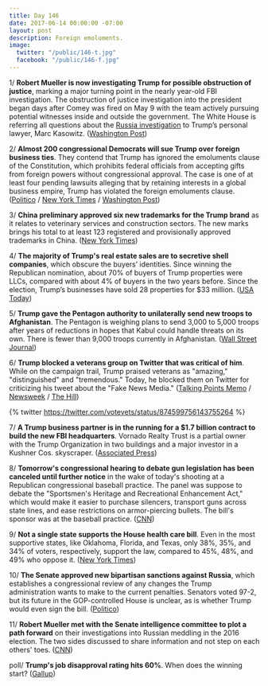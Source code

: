 ```yaml
---
title: Day 146
date: 2017-06-14 00:00:00 -07:00
layout: post
description: Foreign emoluments.
image:
  twitter: "/public/146-t.jpg"
  facebook: "/public/146-f.jpg"
---
```


1/ **Robert Mueller is now investigating Trump for possible obstruction of justice**, marking a major turning point in the nearly year-old FBI investigation. The obstruction of justice investigation into the president began days after Comey was fired on May 9 with the team actively pursuing potential witnesses inside and outside the government. The White House is referring all questions about the <a href="{{ site.baseurl }}/trump-russia-investigation/">Russia investigation</a> to Trump’s personal lawyer, Marc Kasowitz. ([Washington Post](https://www.washingtonpost.com/world/national-security/special-counsel-is-investigating-trump-for-possible-obstruction-of-justice/2017/06/14/9ce02506-5131-11e7-b064-828ba60fbb98_story.html))

2/ **Almost 200 congressional Democrats will sue Trump over foreign business ties**. They contend that Trump has ignored the emoluments clause of the Constitution, which prohibits federal officials from accepting gifts from foreign powers without congressional approval. The case is one of at least four pending lawsuits alleging that by retaining interests in a global business empire, Trump has violated the foreign emoluments clause. ([Politico](http://www.politico.com/story/2017/06/14/democrats-sue-trump-emoluments-239534) / [New York Times](https://www.nytimes.com/2017/06/14/us/politics/democrats-in-congress-to-sue-trump-over-foreign-business-dealings.html) / [Washington Post](https://www.washingtonpost.com/politics/congressional-democrats-to-file-emoluments-lawsuit-against-trump/2017/06/13/270e60e6-506d-11e7-be25-3a519335381c_story.html))

3/ **China preliminary approved six new trademarks for the Trump brand** as it relates to veterinary services and construction sectors. The new marks brings his total to at least 123 registered and provisionally approved trademarks in China. ([New York Times](https://www.nytimes.com/2017/06/13/business/trump-china-trademarks.html))

4/ **The majority of Trump's real estate sales are to secretive shell companies**, which obscure the buyers’ identities. Since winning the Republican nomination, about 70% of buyers of Trump properties were LLCs, compared with about 4% of buyers in the two years before. Since the election, Trump’s businesses have sold 28 properties for $33 million. ([USA Today](https://www.usatoday.com/story/news/2017/06/13/trump-property-buyers-make-clear-shift-secretive-llcs/102399558/))

5/ **Trump gave the Pentagon authority to unilaterally send new troops to Afghanistan**. The Pentagon is weighing plans to send 3,000 to 5,000 troops after years of reductions in hopes that Kabul could handle threats on its own. There is fewer than 9,000 troops currently in Afghanistan. ([Wall Street Journal](https://www.wsj.com/articles/white-house-hands-say-over-afghan-troop-levels-to-military-1497404106))

6/ **Trump blocked a veterans group on Twitter that was critical of him**. While on the campaign trail, Trump praised veterans as "amazing," "distinguished" and "tremendous." Today, he blocked them on Twitter for criticizing his tweet about the "Fake News Media." ([Talking Points Memo](http://talkingpointsmemo.com/livewire/vote-vets-blocked-by-trump-twitter) / [Newsweek](http://www.newsweek.com/trump-twitter-veterans-blocked-backlash-624962) / [The Hill](http://thehill.com/homenews/administration/337560-trump-blocks-veterans-group-on-twitter))

{% twitter https://twitter.com/votevets/status/874599756143755264 %}

7/ **A Trump business partner is in the running for a $1.7 billion contract to build the new FBI headquarters**. Vornado Realty Trust is a partial owner with the Trump Organization in two buildings and a major investor in a Kushner Cos. skyscraper. ([Associated Press](https://apnews.com/0b8ee973efe047e4ac0f6cb966799bb6/Trump-partner-said-in-running-to-build-FBI-headquarters))

8/ **Tomorrow's congressional hearing to debate gun legislation has been canceled until further notice** in the wake of today's shooting at a Republican congressional baseball practice. The panel was suppose to debate the "Sportsmen's Heritage and Recreational Enhancement Act," which would make it easier to purchase silencers, transport guns across state lines, and ease restrictions on armor-piercing bullets. The bill's sponsor was at the baseball practice. ([CNN](http://www.cnn.com/2017/06/14/politics/gun-legislation-hearing-congressional-shooting/index.html))

9/ **Not a single state supports the House health care bill**. Even in the most supportive states, like Oklahoma, Florida, and Texas, only 38%, 35%, and 34% of voters, respectively, support the law, compared to 45%, 48%, and 49% who oppose it. ([New York Times](https://www.nytimes.com/2017/06/14/upshot/gop-senators-might-not-realize-it-but-not-one-state-supports-the-ahca.html))

10/ **The Senate approved new bipartisan sanctions against Russia**, which establishes a congressional review of any changes the Trump administration wants to make to the current penalties. Senators voted 97-2, but its future in the GOP-controlled House is unclear, as is whether Trump would even sign the bill. ([Politico](http://www.politico.com/story/2017/06/14/senate-passes-russia-sanctions-trump-limits-239553))

11/ **Robert Mueller met with the Senate intelligence committee to plot a path forward** on their investigations into Russian meddling in the 2016 election. The two sides discussed to share information and not step on each others' toes. ([CNN](http://www.cnn.com/2017/06/14/politics/mueller-meets-with-senate-russia-investigators/index.html))

poll/ **Trump's job disapproval rating hits 60%**. When does the winning start? ([Gallup](http://www.gallup.com/poll/201617/gallup-daily-trump-job-approval.aspx))